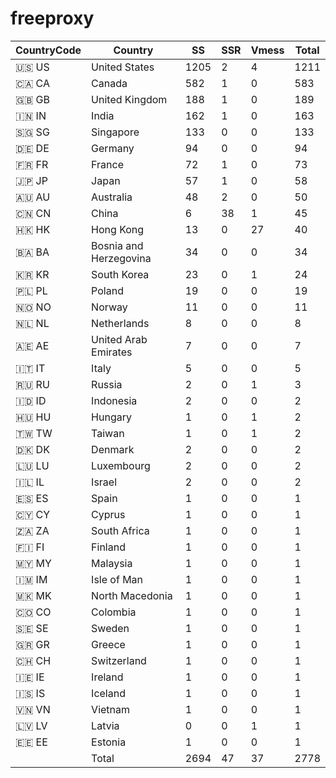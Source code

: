 # freeproxy

|CountryCode|Country|SS|SSR|Vmess|Total|
|  ----  | ----  |  ----  | ----  |  ----  | ----  |
|🇺🇸 US|United States|1205|2|4|1211|
|🇨🇦 CA|Canada|582|1|0|583|
|🇬🇧 GB|United Kingdom|188|1|0|189|
|🇮🇳 IN|India|162|1|0|163|
|🇸🇬 SG|Singapore|133|0|0|133|
|🇩🇪 DE|Germany|94|0|0|94|
|🇫🇷 FR|France|72|1|0|73|
|🇯🇵 JP|Japan|57|1|0|58|
|🇦🇺 AU|Australia|48|2|0|50|
|🇨🇳 CN|China|6|38|1|45|
|🇭🇰 HK|Hong Kong|13|0|27|40|
|🇧🇦 BA|Bosnia and Herzegovina|34|0|0|34|
|🇰🇷 KR|South Korea|23|0|1|24|
|🇵🇱 PL|Poland|19|0|0|19|
|🇳🇴 NO|Norway|11|0|0|11|
|🇳🇱 NL|Netherlands|8|0|0|8|
|🇦🇪 AE|United Arab Emirates|7|0|0|7|
|🇮🇹 IT|Italy|5|0|0|5|
|🇷🇺 RU|Russia|2|0|1|3|
|🇮🇩 ID|Indonesia|2|0|0|2|
|🇭🇺 HU|Hungary|1|0|1|2|
|🇹🇼 TW|Taiwan|1|0|1|2|
|🇩🇰 DK|Denmark|2|0|0|2|
|🇱🇺 LU|Luxembourg|2|0|0|2|
|🇮🇱 IL|Israel|2|0|0|2|
|🇪🇸 ES|Spain|1|0|0|1|
|🇨🇾 CY|Cyprus|1|0|0|1|
|🇿🇦 ZA|South Africa|1|0|0|1|
|🇫🇮 FI|Finland|1|0|0|1|
|🇲🇾 MY|Malaysia|1|0|0|1|
|🇮🇲 IM|Isle of Man|1|0|0|1|
|🇲🇰 MK|North Macedonia|1|0|0|1|
|🇨🇴 CO|Colombia|1|0|0|1|
|🇸🇪 SE|Sweden|1|0|0|1|
|🇬🇷 GR|Greece|1|0|0|1|
|🇨🇭 CH|Switzerland|1|0|0|1|
|🇮🇪 IE|Ireland|1|0|0|1|
|🇮🇸 IS|Iceland|1|0|0|1|
|🇻🇳 VN|Vietnam|1|0|0|1|
|🇱🇻 LV|Latvia|0|0|1|1|
|🇪🇪 EE|Estonia|1|0|0|1|
||Total|2694|47|37|2778|
